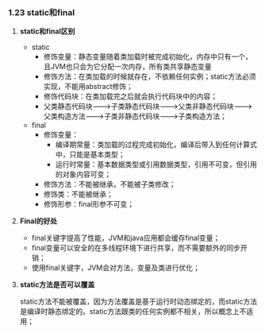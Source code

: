 ### 1.23 static和final

1. **static和final区别**

   - static
     - 修饰变量：静态变量随着类加载时被完成初始化，内存中只有一个，且JVM也只会为它分配一次内存，所有类共享静态变量
     - 修饰方法：在类加载的时候就存在，不依赖任何实例；static方法必须实现，不能用abstract修饰；
     - 修饰代码块：在类加载完之后就会执行代码块中的内容；
     - 父类静态代码块--->子类静态代码块--->父类非静态代码块--->父类构造方法--->子类非静态代码块--->子类构造方法；
   - final
     - 修饰变量：
       - 编译期常量：类加载的过程完成初始化，编译后带入到任何计算式中，只能是基本类型；
       - 运行时常量：基本数据类型或引用数据类型，引用不可变，但引用的对象内容可变；
     - 修饰方法：不能被继承，不能被子类修改；
     - 修饰类：不能被继承；
     - 修饰形参：final形参不可变；

2. **Final的好处**

   - final关键字提高了性能，JVM和java应用都会缓存final变量；
   - final变量可以安全的在多线程环境下进行共享，而不需要额外的同步开销；
   - 使用final关键字，JVM会对方法，变量及类进行优化；

3. **static方法是否可以覆盖**

   static方法不能被覆盖，因为方法覆盖是基于运行时动态绑定的，而static方法是编译时静态绑定的。static方法跟类的任何实例都不相关，所以概念上不适用；